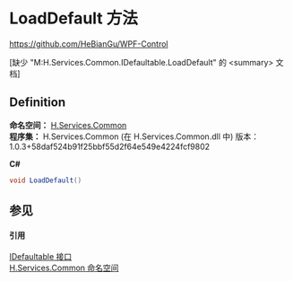 # LoadDefault 方法
https://github.com/HeBianGu/WPF-Control

\[缺少 "M:H.Services.Common.IDefaultable.LoadDefault" 的 &lt;summary&gt; 文档\]



## Definition
**命名空间：** <a href="b9cdd84f-6623-a51a-f53b-465103ced202">H.Services.Common</a>  
**程序集：** H.Services.Common (在 H.Services.Common.dll 中) 版本：1.0.3+58daf524b91f25bbf55d2f64e549e4224fcf9802

**C#**
``` C#
void LoadDefault()
```



## 参见


#### 引用
<a href="ff593060-f243-a261-80cc-5b347f9d9d4d">IDefaultable 接口</a>  
<a href="b9cdd84f-6623-a51a-f53b-465103ced202">H.Services.Common 命名空间</a>  
